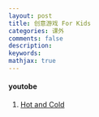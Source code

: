 ```yaml
---
layout: post
title: 创意游戏 For Kids
categories: 课外
comments: false
description: 
keywords: 
mathjax: true
---
```

#### youtobe
1. [Hot and Cold](https://www.howcast.com/videos/258352-how-to-play-hot-and-cold/)
